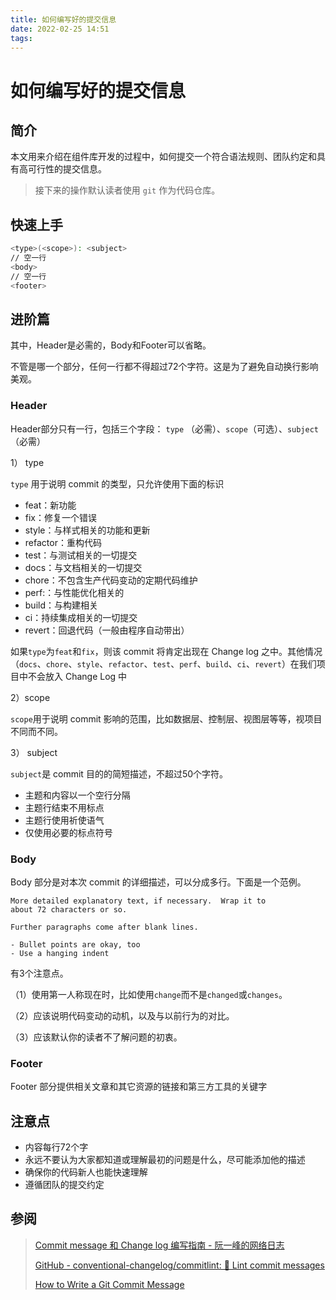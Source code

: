 ```yaml
---
title: 如何编写好的提交信息
date: 2022-02-25 14:51
tags:
---
```


# 如何编写好的提交信息

## 简介

本文用来介绍在组件库开发的过程中，如何提交一个符合语法规则、团队约定和具有高可行性的提交信息。

> 接下来的操作默认读者使用 `git` 作为代码仓库。

## 快速上手

```bash
<type>(<scope>): <subject>
// 空一行
<body>
// 空一行
<footer>
```

## 进阶篇

其中，Header是必需的，Body和Footer可以省略。

不管是哪一个部分，任何一行都不得超过72个字符。这是为了避免自动换行影响美观。

### Header

Header部分只有一行，包括三个字段： `type` （必需）、`scope`（可选）、`subject`（必需）

1） type

`type` 用于说明 commit 的类型，只允许使用下面的标识

* feat：新功能
* fix：修复一个错误
* style：与样式相关的功能和更新
* refactor：重构代码
* test：与测试相关的一切提交
* docs：与文档相关的一切提交
* chore：不包含生产代码变动的定期代码维护
* perf:：与性能优化相关的
* build：与构建相关
* ci：持续集成相关的一切提交
* revert：回退代码（一般由程序自动带出）

如果`type`为`feat`和`fix`，则该 commit 将肯定出现在 Change log 之中。其他情况（`docs`、`chore`、`style`、`refactor`、`test`、`perf`、`build`、`ci`、`revert`）在我们项目中不会放入 Change Log 中

2）scope

`scope`用于说明 commit 影响的范围，比如数据层、控制层、视图层等等，视项目不同而不同。

3） subject

`subject`是 commit 目的的简短描述，不超过50个字符。

* 主题和内容以一个空行分隔
* 主题行结束不用标点
* 主题行使用祈使语气
* 仅使用必要的标点符号

### Body

Body 部分是对本次 commit 的详细描述，可以分成多行。下面是一个范例。

```
More detailed explanatory text, if necessary.  Wrap it to 
about 72 characters or so. 

Further paragraphs come after blank lines.

- Bullet points are okay, too
- Use a hanging indent
```

有3个注意点。

（1）使用第一人称现在时，比如使用`change`而不是`changed`或`changes`。

（2）应该说明代码变动的动机，以及与以前行为的对比。

（3）应该默认你的读者不了解问题的初衷。

### Footer

Footer 部分提供相关文章和其它资源的链接和第三方工具的关键字

## 注意点

* 内容每行72个字
* 永远不要认为大家都知道或理解最初的问题是什么，尽可能添加他的描述
* 确保你的代码新人也能快速理解
* 遵循团队的提交约定

## 参阅

> [Commit message 和 Change log 编写指南 - 阮一峰的网络日志](https://www.ruanyifeng.com/blog/2016/01/commit_message_change_log.html)
> 
> [GitHub - conventional-changelog/commitlint: 📓 Lint commit messages](https://github.com/conventional-changelog/commitlint#license)
> 
> [How to Write a Git Commit Message](https://cbea.ms/git-commit/)

